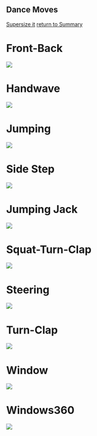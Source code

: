 ## Dance Moves

[Supersize it][supersize]
[return to Summary][return]

# Front-Back
![](images/highgif/frontback.gif) 
# Handwave
![](images/highgif/handwave.gif) 
# Jumping
![](images/highgif/jumping.gif) 
# Side Step
![](images/highgif/sidestep.gif)

# Jumping Jack
![](images/highgif/jumpingjack.gif) 
# Squat-Turn-Clap
![](images/highgif/squatturnclap.gif) 
# Steering
![](images/highgif/steering.gif)

# Turn-Clap
![](images/highgif/turnclap.gif) 
# Window
![](images/highgif/window.gif) 
# Windows360
![](images/highgif/windows360.gif)

[return]: https://github.com/cardboardcode/dancedance
[supersize]: https://github.com/cardboardcode/dancedance/blob/master/resources/superdancemoves.md


